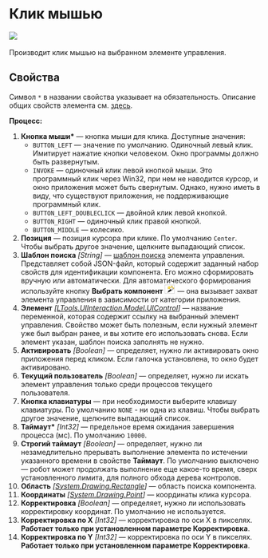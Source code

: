 # Клик мышью

![](../../../../.gitbook/assets1/studio-linux-elements-basic/mouse-click-activity.png>)

Производит клик мышью на выбранном элементе управления.

## Свойства
Символ `*` в названии свойства указывает на обязательность. 
Описание общих свойств элемента см. [здесь](https://docs.primo-rpa.ru/primo-rpa/primo-studio/process/elements#svoistva-elementa).

**Процесс:**
1. **Кнопка мыши\*** — кнопка мыши для клика. Доступные значения:
   * `BUTTON_LEFT` — значение по умолчанию. Одиночный левый клик. Имитирует нажатие кнопки человеком. Окно программы должно быть развернутым.
   * `INVOKE` — одиночный клик левой кнопкой мыши. Это программный клик через Win32, при нем не наводится курсор, и окно приложения может быть свернутым. Однако, нужно иметь в виду, что существуют приложения, не поддерживающие программный клик.
   * `BUTTON_LEFT_DOUBLECLICK` — двойной клик левой кнопкой.
   * `BUTTON_RIGHT` — одиночный клик правой кнопкой.
   * `BUTTON_MIDDLE` — колесико.
1. **Позиция** — позиция курсора при клике. По умолчанию `Center`. Чтобы выбрать другое значение, щелкните выпадающий список.
1. **Шаблон поиска** *[String]* — [шаблон поиска](https://docs.primo-rpa.ru/primo-rpa/primo-studio/process/searchpatterns) элемента управления. Представляет собой JSON-файл, который содержит заданный набор свойств для идентификации компонента. Его можно сформировать вручную или автоматически. Для автоматического формирования используйте кнопку **Выбрать компонент** ![](<../../../.gitbook/assets/image (794).png>) — она вызывает захват элемента управления в зависимости от категории приложения.
1. **Элемент** *[[LTools.UIInteraction.Model.UIControl](https://docs.primo-rpa.ru/primo-rpa/g_elements/el_basic/els_uiinteraction/tipy-dannykh/uicontrol)]* — название переменной, которая содержит ссылку на выбранный элемент управления. Свойство может быть полезным, если нужный элемент уже был выбран ранее, и вы хотите его использовать снова. Если элемент указан, шаблон поиска заполнять не нужно.
1. **Активировать** *[Boolean]* — определяет, нужно ли активировать окно приложения перед кликом. Если галочка установлена, то окно будет активировано.
1. **Текущий пользователь** *[Boolean]* — определяет, нужно ли искать элемент управления только среди процессов текущего пользователя.
1. **Кнопка клавиатуры** — при необходимости выберите клавишу клавиатуры. По умолчанию `NONE` - ни одна из клавиш. Чтобы выбрать другое значение, щелкните выпадающий список.
1. **Таймаут\*** *[Int32]* — предельное время ожидания завершения процесса (мс). По умолчанию `10000`.
1. **Строгий таймаут** *[Boolean]* — определяет, нужно ли незамедлительно прерывать выполнение элемента по истечении указанного времени в свойстве **Таймаут**. По умолчанию выключено — робот может продолжать выполнение еще какое-то время, сверх установленного лимита, для полного обхода дерева контролов.
1. **Область** *[[System.Drawing.Rectangle](https://learn.microsoft.com/ru-ru/dotnet/api/system.drawing.rectangle?view=netcore-3.0)]* — область поиска компонента.
1. **Координаты** *[[System.Drawing.Point](https://learn.microsoft.com/ru-RU/dotnet/api/system.drawing.point?view=net-6.0&viewFallbackFrom=windowsdesktop-3.1)]* — координаты клика курсора.
1. **Корректировка** *[Boolean]* — определяет, нужно ли использовать корректировку координат. По умолчанию не используется.
1. **Корректировка по X** *[Int32]* — корректировка по оси X в пикселях. **Работает только при установленном параметре Корректировка**.
1. **Корректировка по Y** *[Int32]* — корректировка по оси Y в пикселях. **Работает только при установленном параметре Корректировка**.
